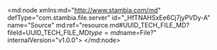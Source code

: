 <?xml version="1.0" encoding="UTF-8"?>
<md:node xmlns:md="http://www.stambia.com/md" defType="com.stambia.file.server" id="_HfTNAHSxEe6Cj7jyPVDy-A" name="Source" md:ref="resource.md#UUID_TECH_FILE_MD?fileId=UUID_TECH_FILE_MD$type=md$name=File?" internalVersion="v1.0.0">
  <node defType="com.stambia.file.directory" id="_HhMDYHSxEe6Cj7jyPVDy-A" name="F_CLIENT">
    <attribute defType="com.stambia.file.directory.path" id="_dc5y4Ho6Ee6i1bEIfNaCgQ" value="C:\source"/>
    <node defType="com.stambia.file.file" id="_HhUmQHSxEe6Cj7jyPVDy-A" name="F_CLIENT">
      <attribute defType="com.stambia.file.file.type" id="_Hh51EHSxEe6Cj7jyPVDy-A" value="DELIMITED"/>
      <attribute defType="com.stambia.file.file.lineSeparator" id="_Hh7qQHSxEe6Cj7jyPVDy-A" value="0A"/>
      <attribute defType="com.stambia.file.file.fieldSeparator" id="_Hh7qQXSxEe6Cj7jyPVDy-A" value="7C"/>
      <attribute defType="com.stambia.file.file.decimalSeparator" id="_Hh8RUHSxEe6Cj7jyPVDy-A" value="2E"/>
      <attribute defType="com.stambia.file.file.lineToSkip" id="_Hh84YXSxEe6Cj7jyPVDy-A" value="0"/>
      <attribute defType="com.stambia.file.file.lastLineToSkip" id="_Hh9fcHSxEe6Cj7jyPVDy-A" value="0"/>
      <attribute defType="com.stambia.file.file.header" id="_Hh9fcXSxEe6Cj7jyPVDy-A" value="0"/>
      <attribute defType="com.stambia.file.file.physicalName" id="_V_GecHSxEe6Cj7jyPVDy-A" value="F_CLIENT_20231208.txt"/>
      <attribute defType="com.stambia.file.file.charsetName" id="_IuN18Ho9Ee6mjOH6QyZAxg" value="UTF-8"/>
      <node defType="com.stambia.file.record" id="_vFq6QXSxEe6Cj7jyPVDy-A" name="COMPTE">
        <node defType="com.stambia.file.filter" id="_rD1nEXSyEe6Cj7jyPVDy-A" name="CRITERE">
          <attribute defType="com.stambia.file.filter.value" id="_1escYHSyEe6Cj7jyPVDy-A" value="100"/>
          <attribute defType="com.stambia.file.filter.start" id="_BnYsgHSzEe6Cj7jyPVDy-A" value="1"/>
          <attribute defType="com.stambia.file.filter.length" id="_B7kz0HSzEe6Cj7jyPVDy-A" value="3"/>
          <attribute defType="com.stambia.file.filter.operator" id="_7kk7oHo7Ee6i1bEIfNaCgQ" value="Equals"/>
        </node>
        <node defType="com.stambia.file.field" id="_Gb_okHolEe62SbngGOCG7g" name="TYPE_LIGNE" position="1">
          <attribute defType="com.stambia.file.field.physicalName" id="_GcKnsHolEe62SbngGOCG7g" value="TYPE_LIGNE"/>
          <attribute defType="com.stambia.file.field.type" id="_GcKnsXolEe62SbngGOCG7g" value="String"/>
          <attribute defType="com.stambia.file.field.size" id="_GcKnsnolEe62SbngGOCG7g" value="3"/>
        </node>
        <node defType="com.stambia.file.field" id="_Gd_MoHolEe62SbngGOCG7g" name="ACTION" position="2">
          <attribute defType="com.stambia.file.field.physicalName" id="_GeEsMHolEe62SbngGOCG7g" value="ACTION"/>
          <attribute defType="com.stambia.file.field.type" id="_GeEsMXolEe62SbngGOCG7g" value="String"/>
          <attribute defType="com.stambia.file.field.size" id="_GeEsMnolEe62SbngGOCG7g" value="1"/>
        </node>
        <node defType="com.stambia.file.field" id="_Hq8vAHolEe62SbngGOCG7g" name="CLE_COMPTE" position="3">
          <attribute defType="com.stambia.file.field.physicalName" id="_Hq-kMHolEe62SbngGOCG7g" value="CLE_COMPTE"/>
          <attribute defType="com.stambia.file.field.type" id="_Hq-kMXolEe62SbngGOCG7g" value="String"/>
          <attribute defType="com.stambia.file.field.size" id="_Hq-kMnolEe62SbngGOCG7g" value="45"/>
        </node>
        <node defType="com.stambia.file.field" id="_Hsx7AHolEe62SbngGOCG7g" name="STATUS" position="4">
          <attribute defType="com.stambia.file.field.physicalName" id="_Hs4osHolEe62SbngGOCG7g" value="STATUS"/>
          <attribute defType="com.stambia.file.field.type" id="_Hs5PwHolEe62SbngGOCG7g" value="String"/>
          <attribute defType="com.stambia.file.field.size" id="_Hs5PwXolEe62SbngGOCG7g" value="5"/>
        </node>
        <node defType="com.stambia.file.field" id="_H5VJQHolEe62SbngGOCG7g" name="TYPE" position="5">
          <attribute defType="com.stambia.file.field.physicalName" id="_H5eTMHolEe62SbngGOCG7g" value="TYPE"/>
          <attribute defType="com.stambia.file.field.type" id="_H5eTMXolEe62SbngGOCG7g" value="String"/>
          <attribute defType="com.stambia.file.field.size" id="_H5e6QHolEe62SbngGOCG7g" value="5"/>
        </node>
        <node defType="com.stambia.file.field" id="_UOZBcHolEe62SbngGOCG7g" name="CABINET_RATTACHEMENT" position="6">
          <attribute defType="com.stambia.file.field.physicalName" id="_UOcEwHolEe62SbngGOCG7g" value="CABINET_RATTACHEMENT"/>
          <attribute defType="com.stambia.file.field.type" id="_UOcEwXolEe62SbngGOCG7g" value="String"/>
          <attribute defType="com.stambia.file.field.size" id="_UOcEwnolEe62SbngGOCG7g" value="9"/>
        </node>
        <node defType="com.stambia.file.propertyField" id="_83QLEoq7Ee6UQ4O0GYlsJg" name="file_name">
          <attribute defType="com.stambia.file.propertyField.property" id="_83QLE4q7Ee6UQ4O0GYlsJg" value="file_name"/>
        </node>
      </node>
      <node defType="com.stambia.file.record" id="_-mDe8XSxEe6Cj7jyPVDy-A" name="CLIENT">
        <node defType="com.stambia.file.filter" id="_nbXrkXSyEe6Cj7jyPVDy-A" name="CRITERE">
          <attribute defType="com.stambia.file.filter.value" id="_yax_cHSyEe6Cj7jyPVDy-A" value="200"/>
          <attribute defType="com.stambia.file.filter.start" id="_A-s74HSzEe6Cj7jyPVDy-A" value="1"/>
          <attribute defType="com.stambia.file.filter.length" id="_BU5OUHSzEe6Cj7jyPVDy-A" value="3"/>
          <attribute defType="com.stambia.file.filter.operator" id="_6Iv20Ho7Ee6i1bEIfNaCgQ" value="Equals"/>
        </node>
        <node defType="com.stambia.file.field" id="_4NY_YHolEe62SbngGOCG7g" name="TYPE_LIGNE" position="1">
          <attribute defType="com.stambia.file.field.physicalName" id="_4NY_YXolEe62SbngGOCG7g" value="TYPE_LIGNE"/>
          <attribute defType="com.stambia.file.field.type" id="_4NY_YnolEe62SbngGOCG7g" value="String"/>
          <attribute defType="com.stambia.file.field.size" id="_4NY_Y3olEe62SbngGOCG7g" value="3"/>
        </node>
        <node defType="com.stambia.file.field" id="_4O-60HolEe62SbngGOCG7g" name="ACTION" position="2">
          <attribute defType="com.stambia.file.field.physicalName" id="_4O_h4HolEe62SbngGOCG7g" value="ACTION"/>
          <attribute defType="com.stambia.file.field.type" id="_4O_h4XolEe62SbngGOCG7g" value="String"/>
          <attribute defType="com.stambia.file.field.size" id="_4O_h4nolEe62SbngGOCG7g" value="1"/>
        </node>
        <node defType="com.stambia.file.field" id="_4cGw0HolEe62SbngGOCG7g" name="CLE_CLIENT" position="3">
          <attribute defType="com.stambia.file.field.physicalName" id="_4cHX4HolEe62SbngGOCG7g" value="CLE_CLIENT"/>
          <attribute defType="com.stambia.file.field.type" id="_4cHX4XolEe62SbngGOCG7g" value="String"/>
          <attribute defType="com.stambia.file.field.size" id="_4cHX4nolEe62SbngGOCG7g" value="45"/>
        </node>
        <node defType="com.stambia.file.field" id="_4hmU0HolEe62SbngGOCG7g" name="CLE_COMPTE" position="4">
          <attribute defType="com.stambia.file.field.physicalName" id="_4hm74HolEe62SbngGOCG7g" value="CLE_COMPTE"/>
          <attribute defType="com.stambia.file.field.type" id="_4hm74XolEe62SbngGOCG7g" value="String"/>
          <attribute defType="com.stambia.file.field.size" id="_4hm74nolEe62SbngGOCG7g" value="45"/>
        </node>
        <node defType="com.stambia.file.field" id="_4mZ8UHolEe62SbngGOCG7g" name="STATUS" position="5">
          <attribute defType="com.stambia.file.field.physicalName" id="_4majYHolEe62SbngGOCG7g" value="STATUS"/>
          <attribute defType="com.stambia.file.field.type" id="_4mbKcHolEe62SbngGOCG7g" value="String"/>
          <attribute defType="com.stambia.file.field.size" id="_4mbKcXolEe62SbngGOCG7g" value="5"/>
        </node>
        <node defType="com.stambia.file.field" id="_4rl-UHolEe62SbngGOCG7g" name="TYPE" position="6">
          <attribute defType="com.stambia.file.field.physicalName" id="_4rmlYHolEe62SbngGOCG7g" value="TYPE"/>
          <attribute defType="com.stambia.file.field.type" id="_4rmlYXolEe62SbngGOCG7g" value="String"/>
          <attribute defType="com.stambia.file.field.size" id="_4rmlYnolEe62SbngGOCG7g" value="5"/>
        </node>
        <node defType="com.stambia.file.field" id="_4xd80HolEe62SbngGOCG7g" name="CIVILITE" position="7">
          <attribute defType="com.stambia.file.field.physicalName" id="_4xej4HolEe62SbngGOCG7g" value="CIVILITE"/>
          <attribute defType="com.stambia.file.field.type" id="_4xej4XolEe62SbngGOCG7g" value="String"/>
          <attribute defType="com.stambia.file.field.size" id="_4xej4nolEe62SbngGOCG7g" value="5"/>
        </node>
        <node defType="com.stambia.file.field" id="_43V7UHolEe62SbngGOCG7g" name="PRENOM" position="8">
          <attribute defType="com.stambia.file.field.physicalName" id="_43WiYHolEe62SbngGOCG7g" value="PRENOM"/>
          <attribute defType="com.stambia.file.field.type" id="_43WiYXolEe62SbngGOCG7g" value="String"/>
          <attribute defType="com.stambia.file.field.size" id="_43WiYnolEe62SbngGOCG7g" value="255"/>
        </node>
        <node defType="com.stambia.file.field" id="_48_QUHolEe62SbngGOCG7g" name="NOM" position="9">
          <attribute defType="com.stambia.file.field.physicalName" id="_48_3YHolEe62SbngGOCG7g" value="NOM"/>
          <attribute defType="com.stambia.file.field.type" id="_48_3YXolEe62SbngGOCG7g" value="String"/>
          <attribute defType="com.stambia.file.field.size" id="_48_3YnolEe62SbngGOCG7g" value="255"/>
        </node>
        <node defType="com.stambia.file.field" id="_5Fwx0HolEe62SbngGOCG7g" name="DATE_ANNIVERSAIRE" position="10">
          <attribute defType="com.stambia.file.field.physicalName" id="_5Fx_8HolEe62SbngGOCG7g" value="DATE_ANNIVERSAIRE"/>
          <attribute defType="com.stambia.file.field.type" id="_5Fx_8XolEe62SbngGOCG7g" value="String"/>
          <attribute defType="com.stambia.file.field.size" id="_5Fx_8nolEe62SbngGOCG7g" value="10"/>
        </node>
        <node defType="com.stambia.file.field" id="_5LGk0HolEe62SbngGOCG7g" name="SEXE" position="11">
          <attribute defType="com.stambia.file.field.physicalName" id="_5LHL4HolEe62SbngGOCG7g" value="SEXE"/>
          <attribute defType="com.stambia.file.field.type" id="_5LHL4XolEe62SbngGOCG7g" value="String"/>
          <attribute defType="com.stambia.file.field.size" id="_5LHL4nolEe62SbngGOCG7g" value="5"/>
        </node>
        <node defType="com.stambia.file.field" id="_5PTIUHolEe62SbngGOCG7g" name="MUTUELLE" position="12">
          <attribute defType="com.stambia.file.field.physicalName" id="_5PTvYHolEe62SbngGOCG7g" value="MUTUELLE"/>
          <attribute defType="com.stambia.file.field.type" id="_5PTvYXolEe62SbngGOCG7g" value="String"/>
          <attribute defType="com.stambia.file.field.size" id="_5PTvYnolEe62SbngGOCG7g" value="5"/>
        </node>
        <node defType="com.stambia.file.propertyField" id="_8wjGIoq7Ee6UQ4O0GYlsJg" name="file_name">
          <attribute defType="com.stambia.file.propertyField.property" id="_8wjGI4q7Ee6UQ4O0GYlsJg" value="file_name"/>
        </node>
      </node>
      <node defType="com.stambia.file.record" id="_AIErUXSyEe6Cj7jyPVDy-A" name="EMAIL">
        <node defType="com.stambia.file.filter" id="_roE8kXSyEe6Cj7jyPVDy-A" name="CRITERE">
          <attribute defType="com.stambia.file.filter.value" id="_2luV4HSyEe6Cj7jyPVDy-A" value="203"/>
          <attribute defType="com.stambia.file.filter.start" id="_CQjlUHSzEe6Cj7jyPVDy-A" value="1"/>
          <attribute defType="com.stambia.file.filter.length" id="_CecQUHSzEe6Cj7jyPVDy-A" value="3"/>
          <attribute defType="com.stambia.file.filter.operator" id="_84lhMHo7Ee6i1bEIfNaCgQ" value="Equals"/>
        </node>
        <node defType="com.stambia.file.field" id="_V0dK4HomEe62SbngGOCG7g" name="TYPE_LIGNE" position="1">
          <attribute defType="com.stambia.file.field.physicalName" id="_V0dx8HomEe62SbngGOCG7g" value="TYPE_LIGNE"/>
          <attribute defType="com.stambia.file.field.type" id="_V0dx8XomEe62SbngGOCG7g" value="String"/>
          <attribute defType="com.stambia.file.field.size" id="_V0dx8nomEe62SbngGOCG7g" value="3"/>
        </node>
        <node defType="com.stambia.file.field" id="_V1-N0HomEe62SbngGOCG7g" name="ACTION" position="2">
          <attribute defType="com.stambia.file.field.physicalName" id="_V1_b8HomEe62SbngGOCG7g" value="ACTION"/>
          <attribute defType="com.stambia.file.field.type" id="_V1_b8XomEe62SbngGOCG7g" value="String"/>
          <attribute defType="com.stambia.file.field.size" id="_V1_b8nomEe62SbngGOCG7g" value="1"/>
        </node>
        <node defType="com.stambia.file.field" id="_V5teUHomEe62SbngGOCG7g" name="CLE_CLIENT" position="3">
          <attribute defType="com.stambia.file.field.physicalName" id="_V5uFYHomEe62SbngGOCG7g" value="CLE_CLIENT"/>
          <attribute defType="com.stambia.file.field.type" id="_V5uFYXomEe62SbngGOCG7g" value="String"/>
          <attribute defType="com.stambia.file.field.size" id="_V5uFYnomEe62SbngGOCG7g" value="45"/>
        </node>
        <node defType="com.stambia.file.field" id="_V7Un4HomEe62SbngGOCG7g" name="EMAIL_LIB" position="4">
          <attribute defType="com.stambia.file.field.physicalName" id="_V7Un4XomEe62SbngGOCG7g" value="EMAIL"/>
          <attribute defType="com.stambia.file.field.type" id="_V7Un4nomEe62SbngGOCG7g" value="String"/>
          <attribute defType="com.stambia.file.field.size" id="_V7Un43omEe62SbngGOCG7g" value="255"/>
        </node>
        <node defType="com.stambia.file.field" id="_WBCOUHomEe62SbngGOCG7g" name="STATUS" position="5">
          <attribute defType="com.stambia.file.field.physicalName" id="_WBC1YHomEe62SbngGOCG7g" value="STATUS"/>
          <attribute defType="com.stambia.file.field.type" id="_WBC1YXomEe62SbngGOCG7g" value="String"/>
          <attribute defType="com.stambia.file.field.size" id="_WBC1YnomEe62SbngGOCG7g" value="5"/>
        </node>
        <node defType="com.stambia.file.propertyField" id="_885gEoq7Ee6UQ4O0GYlsJg" name="file_name">
          <attribute defType="com.stambia.file.propertyField.property" id="_885gE4q7Ee6UQ4O0GYlsJg" value="file_name"/>
        </node>
      </node>
      <node defType="com.stambia.file.record" id="_AsBF4XSyEe6Cj7jyPVDy-A" name="ADRESSE">
        <node defType="com.stambia.file.filter" id="_v8rawnSxEe6Cj7jyPVDy-A" name="CRITERE">
          <attribute defType="com.stambia.file.filter.value" id="_xdROUHSyEe6Cj7jyPVDy-A" value="204"/>
          <attribute defType="com.stambia.file.filter.start" id="_AbGfkHSzEe6Cj7jyPVDy-A" value="1"/>
          <attribute defType="com.stambia.file.filter.length" id="_Awp40HSzEe6Cj7jyPVDy-A" value="3"/>
          <attribute defType="com.stambia.file.filter.operator" id="_5Ow60Ho7Ee6i1bEIfNaCgQ" value="Equals"/>
        </node>
        <node defType="com.stambia.file.field" id="_jgigYHomEe62SbngGOCG7g" name="TYPE_LIGNE" position="1">
          <attribute defType="com.stambia.file.field.physicalName" id="_jgjHcHomEe62SbngGOCG7g" value="TYPE_LIGNE"/>
          <attribute defType="com.stambia.file.field.type" id="_jgjHcXomEe62SbngGOCG7g" value="String"/>
          <attribute defType="com.stambia.file.field.size" id="_jgjHcnomEe62SbngGOCG7g" value="3"/>
        </node>
        <node defType="com.stambia.file.field" id="_jkz8YHomEe62SbngGOCG7g" name="ACTION" position="2">
          <attribute defType="com.stambia.file.field.physicalName" id="_jk0jcHomEe62SbngGOCG7g" value="ACTION"/>
          <attribute defType="com.stambia.file.field.type" id="_jk0jcXomEe62SbngGOCG7g" value="String"/>
          <attribute defType="com.stambia.file.field.size" id="_jk0jcnomEe62SbngGOCG7g" value="1"/>
        </node>
        <node defType="com.stambia.file.field" id="_jscOYHomEe62SbngGOCG7g" name="CLE_CLIENT" position="3">
          <attribute defType="com.stambia.file.field.physicalName" id="_jsc1cHomEe62SbngGOCG7g" value="CLE_CLIENT"/>
          <attribute defType="com.stambia.file.field.type" id="_jsc1cXomEe62SbngGOCG7g" value="String"/>
          <attribute defType="com.stambia.file.field.size" id="_jsc1cnomEe62SbngGOCG7g" value="45"/>
        </node>
        <node defType="com.stambia.file.field" id="_jyi2YHomEe62SbngGOCG7g" name="STATUS" position="4">
          <attribute defType="com.stambia.file.field.physicalName" id="_jyjdcHomEe62SbngGOCG7g" value="STATUS"/>
          <attribute defType="com.stambia.file.field.type" id="_jyjdcXomEe62SbngGOCG7g" value="String"/>
          <attribute defType="com.stambia.file.field.size" id="_jyjdcnomEe62SbngGOCG7g" value="5"/>
        </node>
        <node defType="com.stambia.file.field" id="_j49AYHomEe62SbngGOCG7g" name="LIGNE_1" position="5">
          <attribute defType="com.stambia.file.field.physicalName" id="_j49ncHomEe62SbngGOCG7g" value="LIGNE_1"/>
          <attribute defType="com.stambia.file.field.type" id="_j49ncXomEe62SbngGOCG7g" value="String"/>
          <attribute defType="com.stambia.file.field.size" id="_j49ncnomEe62SbngGOCG7g" value="255"/>
        </node>
        <node defType="com.stambia.file.field" id="_j_-OYHomEe62SbngGOCG7g" name="LIGNE_2" position="6">
          <attribute defType="com.stambia.file.field.physicalName" id="_j_-1cHomEe62SbngGOCG7g" value="LIGNE_2"/>
          <attribute defType="com.stambia.file.field.type" id="_j_-1cXomEe62SbngGOCG7g" value="String"/>
          <attribute defType="com.stambia.file.field.size" id="_j_-1cnomEe62SbngGOCG7g" value="255"/>
        </node>
        <node defType="com.stambia.file.field" id="_kGwy4HomEe62SbngGOCG7g" name="LIGNE_3" position="7">
          <attribute defType="com.stambia.file.field.physicalName" id="_kGxZ8HomEe62SbngGOCG7g" value="LIGNE_3"/>
          <attribute defType="com.stambia.file.field.type" id="_kGxZ8XomEe62SbngGOCG7g" value="String"/>
          <attribute defType="com.stambia.file.field.size" id="_kGxZ8nomEe62SbngGOCG7g" value="255"/>
        </node>
        <node defType="com.stambia.file.field" id="_kOUMYHomEe62SbngGOCG7g" name="LIGNE_4" position="8">
          <attribute defType="com.stambia.file.field.physicalName" id="_kOUzcHomEe62SbngGOCG7g" value="LIGNE_4"/>
          <attribute defType="com.stambia.file.field.type" id="_kOUzcXomEe62SbngGOCG7g" value="String"/>
          <attribute defType="com.stambia.file.field.size" id="_kOUzcnomEe62SbngGOCG7g" value="255"/>
        </node>
        <node defType="com.stambia.file.field" id="_kV3l4HomEe62SbngGOCG7g" name="LIGNE_5" position="9">
          <attribute defType="com.stambia.file.field.physicalName" id="_kV4M8HomEe62SbngGOCG7g" value="LIGNE_5"/>
          <attribute defType="com.stambia.file.field.type" id="_kV4M8XomEe62SbngGOCG7g" value="String"/>
          <attribute defType="com.stambia.file.field.size" id="_kV4M8nomEe62SbngGOCG7g" value="255"/>
        </node>
        <node defType="com.stambia.file.field" id="_kcDGYHomEe62SbngGOCG7g" name="VILLE" position="10">
          <attribute defType="com.stambia.file.field.physicalName" id="_kcDtcHomEe62SbngGOCG7g" value="VILLE"/>
          <attribute defType="com.stambia.file.field.type" id="_kcDtcXomEe62SbngGOCG7g" value="String"/>
          <attribute defType="com.stambia.file.field.size" id="_kcDtcnomEe62SbngGOCG7g" value="50"/>
        </node>
        <node defType="com.stambia.file.field" id="_kiE14HomEe62SbngGOCG7g" name="CODE_POSTAL" position="11">
          <attribute defType="com.stambia.file.field.physicalName" id="_kiFc8HomEe62SbngGOCG7g" value="CODE_POSTAL"/>
          <attribute defType="com.stambia.file.field.type" id="_kiGEAHomEe62SbngGOCG7g" value="String"/>
          <attribute defType="com.stambia.file.field.size" id="_kiGEAXomEe62SbngGOCG7g" value="10"/>
        </node>
        <node defType="com.stambia.file.field" id="_koyh4HomEe62SbngGOCG7g" name="PAYS" position="12">
          <attribute defType="com.stambia.file.field.physicalName" id="_kozI8HomEe62SbngGOCG7g" value="PAYS"/>
          <attribute defType="com.stambia.file.field.type" id="_kozI8XomEe62SbngGOCG7g" value="String"/>
          <attribute defType="com.stambia.file.field.size" id="_kozI8nomEe62SbngGOCG7g" value="5"/>
        </node>
        <node defType="com.stambia.file.field" id="_kugvYHomEe62SbngGOCG7g" name="QUALITE" position="13">
          <attribute defType="com.stambia.file.field.physicalName" id="_kuhWcHomEe62SbngGOCG7g" value="QUALITE"/>
          <attribute defType="com.stambia.file.field.type" id="_kuhWcXomEe62SbngGOCG7g" value="String"/>
          <attribute defType="com.stambia.file.field.size" id="_kuhWcnomEe62SbngGOCG7g" value="5"/>
        </node>
        <node defType="com.stambia.file.propertyField" id="_8o6NEIq7Ee6UQ4O0GYlsJg" name="file_name">
          <attribute defType="com.stambia.file.propertyField.property" id="_8o6NEYq7Ee6UQ4O0GYlsJg" value="file_name"/>
        </node>
      </node>
      <node defType="com.stambia.file.record" id="_BJj9gXSyEe6Cj7jyPVDy-A" name="TEL">
        <node defType="com.stambia.file.filter" id="_r-gfkXSyEe6Cj7jyPVDy-A" name="CRITERE">
          <attribute defType="com.stambia.file.filter.value" id="_3jSKUHSyEe6Cj7jyPVDy-A" value="205"/>
          <attribute defType="com.stambia.file.filter.start" id="_CstV0HSzEe6Cj7jyPVDy-A" value="1"/>
          <attribute defType="com.stambia.file.filter.length" id="_C-ykUHSzEe6Cj7jyPVDy-A" value="3"/>
          <attribute defType="com.stambia.file.filter.operator" id="_9vzdEHo7Ee6i1bEIfNaCgQ" value="Equals"/>
        </node>
        <node defType="com.stambia.file.field" id="_6lvhYHomEe62SbngGOCG7g" name="TYPE_LIGNE" position="1">
          <attribute defType="com.stambia.file.field.physicalName" id="_6lwIcHomEe62SbngGOCG7g" value="TYPE_LIGNE"/>
          <attribute defType="com.stambia.file.field.type" id="_6lwIcXomEe62SbngGOCG7g" value="String"/>
          <attribute defType="com.stambia.file.field.size" id="_6lwIcnomEe62SbngGOCG7g" value="3"/>
        </node>
        <node defType="com.stambia.file.field" id="_6wbHYHomEe62SbngGOCG7g" name="ACTION" position="2">
          <attribute defType="com.stambia.file.field.physicalName" id="_6wbucHomEe62SbngGOCG7g" value="ACTION"/>
          <attribute defType="com.stambia.file.field.type" id="_6wbucXomEe62SbngGOCG7g" value="String"/>
          <attribute defType="com.stambia.file.field.size" id="_6wbucnomEe62SbngGOCG7g" value="1"/>
        </node>
        <node defType="com.stambia.file.field" id="_62ONYHomEe62SbngGOCG7g" name="CLE_CLIENT" position="3">
          <attribute defType="com.stambia.file.field.physicalName" id="_62O0cHomEe62SbngGOCG7g" value="CLE_CLIENT"/>
          <attribute defType="com.stambia.file.field.type" id="_62O0cXomEe62SbngGOCG7g" value="String"/>
          <attribute defType="com.stambia.file.field.size" id="_62O0cnomEe62SbngGOCG7g" value="45"/>
        </node>
        <node defType="com.stambia.file.field" id="_7aibYHomEe62SbngGOCG7g" name="PHONE" position="4">
          <attribute defType="com.stambia.file.field.physicalName" id="_7ajCcHomEe62SbngGOCG7g" value="PHONE"/>
          <attribute defType="com.stambia.file.field.type" id="_7ajCcXomEe62SbngGOCG7g" value="String"/>
          <attribute defType="com.stambia.file.field.size" id="_7ajCcnomEe62SbngGOCG7g" value="45"/>
        </node>
        <node defType="com.stambia.file.field" id="_7hQHYHomEe62SbngGOCG7g" name="STATUS" position="5">
          <attribute defType="com.stambia.file.field.physicalName" id="_7hQucHomEe62SbngGOCG7g" value="STATUS"/>
          <attribute defType="com.stambia.file.field.type" id="_7hQucXomEe62SbngGOCG7g" value="String"/>
          <attribute defType="com.stambia.file.field.size" id="_7hQucnomEe62SbngGOCG7g" value="5"/>
        </node>
        <node defType="com.stambia.file.field" id="_7oCr4HomEe62SbngGOCG7g" name="FAVORI" position="6">
          <attribute defType="com.stambia.file.field.physicalName" id="_7oDS8HomEe62SbngGOCG7g" value="FAVORI"/>
          <attribute defType="com.stambia.file.field.type" id="_7oDS8XomEe62SbngGOCG7g" value="String"/>
          <attribute defType="com.stambia.file.field.size" id="_7oDS8nomEe62SbngGOCG7g" value="5"/>
        </node>
        <node defType="com.stambia.file.field" id="_7roycHomEe62SbngGOCG7g" name="TYPE" position="7">
          <attribute defType="com.stambia.file.field.physicalName" id="_7rpZgHomEe62SbngGOCG7g" value="TYPE"/>
          <attribute defType="com.stambia.file.field.type" id="_7rpZgXomEe62SbngGOCG7g" value="String"/>
          <attribute defType="com.stambia.file.field.size" id="_7rpZgnomEe62SbngGOCG7g" value="5"/>
        </node>
        <node defType="com.stambia.file.propertyField" id="_9PCY8oq7Ee6UQ4O0GYlsJg" name="file_name">
          <attribute defType="com.stambia.file.propertyField.property" id="_9PCY84q7Ee6UQ4O0GYlsJg" value="file_name"/>
        </node>
      </node>
      <node defType="com.stambia.file.record" id="_SbAtIX-oEe6IE6AcCtnNjw" name="ENTETE">
        <node defType="com.stambia.file.field" id="_2bUSoH-oEe6IE6AcCtnNjw" name="TYPE_LIGNE" position="1">
          <attribute defType="com.stambia.file.field.physicalName" id="_2bU5sH-oEe6IE6AcCtnNjw" value="TYPE_LIGNE"/>
          <attribute defType="com.stambia.file.field.type" id="_2bU5sX-oEe6IE6AcCtnNjw" value="String"/>
          <attribute defType="com.stambia.file.field.size" id="_2bU5sn-oEe6IE6AcCtnNjw" value="3"/>
          <attribute defType="com.stambia.file.field.physicalSize" id="_K34LgH-rEe6IE6AcCtnNjw" value="3"/>
        </node>
        <node defType="com.stambia.file.field" id="_2c61IH-oEe6IE6AcCtnNjw" name="TYPE_FICHIER" position="2">
          <attribute defType="com.stambia.file.field.physicalName" id="_2c8DQH-oEe6IE6AcCtnNjw" value="TYPE_FICHIER"/>
          <attribute defType="com.stambia.file.field.type" id="_2c8DQX-oEe6IE6AcCtnNjw" value="String"/>
          <attribute defType="com.stambia.file.field.size" id="_2c8DQn-oEe6IE6AcCtnNjw" value="20"/>
          <attribute defType="com.stambia.file.field.physicalSize" id="_LDeXgH-rEe6IE6AcCtnNjw" value="20"/>
        </node>
        <node defType="com.stambia.file.field" id="_2eSuIH-oEe6IE6AcCtnNjw" name="VERSION" position="3">
          <attribute defType="com.stambia.file.field.physicalName" id="_2eTVMH-oEe6IE6AcCtnNjw" value="VERSION"/>
          <attribute defType="com.stambia.file.field.type" id="_2eTVMX-oEe6IE6AcCtnNjw" value="String"/>
          <attribute defType="com.stambia.file.field.size" id="_2eTVMn-oEe6IE6AcCtnNjw" value="2"/>
          <attribute defType="com.stambia.file.field.physicalSize" id="_LRdJIH-rEe6IE6AcCtnNjw" value="2"/>
        </node>
        <node defType="com.stambia.file.field" id="_2fvfoH-oEe6IE6AcCtnNjw" name="DATE" position="4">
          <attribute defType="com.stambia.file.field.physicalName" id="_2fwGsH-oEe6IE6AcCtnNjw" value="DATE"/>
          <attribute defType="com.stambia.file.field.type" id="_2fwGsX-oEe6IE6AcCtnNjw" value="String"/>
          <attribute defType="com.stambia.file.field.size" id="_2fwGsn-oEe6IE6AcCtnNjw" value="30"/>
          <attribute defType="com.stambia.file.field.physicalSize" id="_LarWkH-rEe6IE6AcCtnNjw" value="30"/>
        </node>
        <node defType="com.stambia.file.field" id="_2iVgoH-oEe6IE6AcCtnNjw" name="SOURCE" position="5">
          <attribute defType="com.stambia.file.field.physicalName" id="_2iWHsH-oEe6IE6AcCtnNjw" value="SOURCE"/>
          <attribute defType="com.stambia.file.field.type" id="_2iWHsX-oEe6IE6AcCtnNjw" value="String"/>
          <attribute defType="com.stambia.file.field.size" id="_2iWHsn-oEe6IE6AcCtnNjw" value="30"/>
          <attribute defType="com.stambia.file.field.physicalSize" id="_Lk3NUH-rEe6IE6AcCtnNjw" value="30"/>
        </node>
        <node defType="com.stambia.file.field" id="_2jtZoH-oEe6IE6AcCtnNjw" name="SEQUENCE" position="6">
          <attribute defType="com.stambia.file.field.physicalName" id="_2jtZoX-oEe6IE6AcCtnNjw" value="SEQUENCE"/>
          <attribute defType="com.stambia.file.field.type" id="_2jtZon-oEe6IE6AcCtnNjw" value="String"/>
          <attribute defType="com.stambia.file.field.size" id="_2jtZo3-oEe6IE6AcCtnNjw" value="8"/>
          <attribute defType="com.stambia.file.field.physicalSize" id="_L97NkH-rEe6IE6AcCtnNjw" value="8"/>
        </node>
        <node defType="com.stambia.file.filter" id="_ev7l9X-pEe6IE6AcCtnNjw" name="CRITERE">
          <attribute defType="com.stambia.file.filter.value" id="_ev7l9n-pEe6IE6AcCtnNjw" value="000"/>
          <attribute defType="com.stambia.file.filter.start" id="_ev7l93-pEe6IE6AcCtnNjw" value="1"/>
          <attribute defType="com.stambia.file.filter.length" id="_ev7l-H-pEe6IE6AcCtnNjw" value="3"/>
          <attribute defType="com.stambia.file.filter.operator" id="_ev7l-X-pEe6IE6AcCtnNjw" value="Equals"/>
        </node>
        <node defType="com.stambia.file.propertyField" id="_9CZEEIq7Ee6UQ4O0GYlsJg" name="file_name">
          <attribute defType="com.stambia.file.propertyField.property" id="_9CZEEYq7Ee6UQ4O0GYlsJg" value="file_name"/>
        </node>
      </node>
      <node defType="com.stambia.file.record" id="_UB058X-oEe6IE6AcCtnNjw" name="PIED">
        <node defType="com.stambia.file.field" id="_irDXsH-pEe6IE6AcCtnNjw" name="TYPE_LIGNE" position="1">
          <attribute defType="com.stambia.file.field.physicalName" id="_irD-wH-pEe6IE6AcCtnNjw" value="TYPE_LIGNE"/>
          <attribute defType="com.stambia.file.field.type" id="_irD-wX-pEe6IE6AcCtnNjw" value="String"/>
          <attribute defType="com.stambia.file.field.size" id="_irD-wn-pEe6IE6AcCtnNjw" value="3"/>
        </node>
        <node defType="com.stambia.file.field" id="_isapoH-pEe6IE6AcCtnNjw" name="NB_LIGNE" position="2">
          <attribute defType="com.stambia.file.field.physicalName" id="_isbQsH-pEe6IE6AcCtnNjw" value="NB_LIGNE"/>
          <attribute defType="com.stambia.file.field.type" id="_isbQsX-pEe6IE6AcCtnNjw" value="String"/>
          <attribute defType="com.stambia.file.field.size" id="_isbQsn-pEe6IE6AcCtnNjw" value="10"/>
        </node>
        <node defType="com.stambia.file.propertyField" id="_9H4oEoq7Ee6UQ4O0GYlsJg" name="file_name">
          <attribute defType="com.stambia.file.propertyField.property" id="_9H4oE4q7Ee6UQ4O0GYlsJg" value="file_name"/>
        </node>
      </node>
    </node>
    <node defType="com.stambia.file.file" id="_smFd8IqgEe6wS8JTT7vucg" name="F_CLIENT_CHECK">
      <attribute defType="com.stambia.file.file.type" id="_smFd8YqgEe6wS8JTT7vucg" value="DELIMITED"/>
      <attribute defType="com.stambia.file.file.lineSeparator" id="_smFd84qgEe6wS8JTT7vucg" value="0D0A"/>
      <attribute defType="com.stambia.file.file.fieldSeparator" id="_smFd9IqgEe6wS8JTT7vucg" value="7C"/>
      <attribute defType="com.stambia.file.file.decimalSeparator" id="_smFd9oqgEe6wS8JTT7vucg" value="2E"/>
      <attribute defType="com.stambia.file.file.lineToSkip" id="_smFd-IqgEe6wS8JTT7vucg" value="0"/>
      <attribute defType="com.stambia.file.file.lastLineToSkip" id="_smFd-YqgEe6wS8JTT7vucg" value="0"/>
      <attribute defType="com.stambia.file.file.header" id="_smFd-oqgEe6wS8JTT7vucg" value="0"/>
      <attribute defType="com.stambia.file.file.physicalName" id="_smFd-4qgEe6wS8JTT7vucg" value="F_CLIENT_20231208.txt"/>
      <node defType="com.stambia.file.field" id="_smFd_IqgEe6wS8JTT7vucg" name="F6" position="6">
        <attribute defType="com.stambia.file.field.size" id="_smFd_YqgEe6wS8JTT7vucg" value="64"/>
        <attribute defType="com.stambia.file.field.type" id="_smFd_oqgEe6wS8JTT7vucg" value="String"/>
        <attribute defType="com.stambia.file.field.physicalName" id="_smFd_4qgEe6wS8JTT7vucg" value="F6"/>
      </node>
      <node defType="com.stambia.file.field" id="_smFeAIqgEe6wS8JTT7vucg" name="F2" position="2">
        <attribute defType="com.stambia.file.field.size" id="_smFeAYqgEe6wS8JTT7vucg" value="56"/>
        <attribute defType="com.stambia.file.field.type" id="_smFeAoqgEe6wS8JTT7vucg" value="String"/>
        <attribute defType="com.stambia.file.field.physicalName" id="_smFeA4qgEe6wS8JTT7vucg" value="F2"/>
      </node>
      <node defType="com.stambia.file.field" id="_smFeBIqgEe6wS8JTT7vucg" name="F5" position="5">
        <attribute defType="com.stambia.file.field.size" id="_smFeBYqgEe6wS8JTT7vucg" value="54"/>
        <attribute defType="com.stambia.file.field.type" id="_smFeBoqgEe6wS8JTT7vucg" value="String"/>
        <attribute defType="com.stambia.file.field.physicalName" id="_smFeB4qgEe6wS8JTT7vucg" value="F5"/>
      </node>
      <node defType="com.stambia.file.field" id="_smFeCIqgEe6wS8JTT7vucg" name="F4" position="4">
        <attribute defType="com.stambia.file.field.size" id="_smFeCYqgEe6wS8JTT7vucg" value="71"/>
        <attribute defType="com.stambia.file.field.type" id="_smFeCoqgEe6wS8JTT7vucg" value="String"/>
        <attribute defType="com.stambia.file.field.format" id="_smFeC4qgEe6wS8JTT7vucg" value="yyyy-MM-dd"/>
        <attribute defType="com.stambia.file.field.physicalName" id="_smFeDIqgEe6wS8JTT7vucg" value="F4"/>
      </node>
      <node defType="com.stambia.file.field" id="_smFeDYqgEe6wS8JTT7vucg" name="F3" position="3">
        <attribute defType="com.stambia.file.field.size" id="_smFeDoqgEe6wS8JTT7vucg" value="59"/>
        <attribute defType="com.stambia.file.field.type" id="_smFeD4qgEe6wS8JTT7vucg" value="String"/>
        <attribute defType="com.stambia.file.field.physicalName" id="_smFeEIqgEe6wS8JTT7vucg" value="F3"/>
      </node>
      <node defType="com.stambia.file.field" id="_smFeEYqgEe6wS8JTT7vucg" name="F1" position="1">
        <attribute defType="com.stambia.file.field.size" id="_smFeEoqgEe6wS8JTT7vucg" value="12"/>
        <attribute defType="com.stambia.file.field.type" id="_smFeE4qgEe6wS8JTT7vucg" value="String"/>
        <attribute defType="com.stambia.file.field.physicalName" id="_smFeFIqgEe6wS8JTT7vucg" value="F1"/>
      </node>
      <node defType="com.stambia.file.field" id="_smFeFYqgEe6wS8JTT7vucg" name="F7" position="7">
        <attribute defType="com.stambia.file.field.physicalName" id="_smFeFoqgEe6wS8JTT7vucg" value="F7"/>
        <attribute defType="com.stambia.file.field.type" id="_smFeF4qgEe6wS8JTT7vucg" value="String"/>
        <attribute defType="com.stambia.file.field.size" id="_smFeGIqgEe6wS8JTT7vucg" value="50"/>
      </node>
      <node defType="com.stambia.file.field" id="_smFeGYqgEe6wS8JTT7vucg" name="F8" position="8">
        <attribute defType="com.stambia.file.field.physicalName" id="_smFeGoqgEe6wS8JTT7vucg" value="F8"/>
        <attribute defType="com.stambia.file.field.type" id="_smFeG4qgEe6wS8JTT7vucg" value="String"/>
        <attribute defType="com.stambia.file.field.size" id="_smFeHIqgEe6wS8JTT7vucg" value="50"/>
      </node>
      <node defType="com.stambia.file.field" id="_smFeHYqgEe6wS8JTT7vucg" name="F9" position="9">
        <attribute defType="com.stambia.file.field.physicalName" id="_smFeHoqgEe6wS8JTT7vucg" value="F9"/>
        <attribute defType="com.stambia.file.field.type" id="_smFeH4qgEe6wS8JTT7vucg" value="String"/>
        <attribute defType="com.stambia.file.field.size" id="_smFeIIqgEe6wS8JTT7vucg" value="50"/>
      </node>
      <node defType="com.stambia.file.field" id="_smFeIYqgEe6wS8JTT7vucg" name="F10" position="10">
        <attribute defType="com.stambia.file.field.physicalName" id="_smFeIoqgEe6wS8JTT7vucg" value="F10"/>
        <attribute defType="com.stambia.file.field.type" id="_smFeI4qgEe6wS8JTT7vucg" value="String"/>
        <attribute defType="com.stambia.file.field.size" id="_smFeJIqgEe6wS8JTT7vucg" value="50"/>
      </node>
      <node defType="com.stambia.file.field" id="_smFeJYqgEe6wS8JTT7vucg" name="F11" position="11">
        <attribute defType="com.stambia.file.field.physicalName" id="_smFeJoqgEe6wS8JTT7vucg" value="F11"/>
        <attribute defType="com.stambia.file.field.type" id="_smFeJ4qgEe6wS8JTT7vucg" value="String"/>
        <attribute defType="com.stambia.file.field.size" id="_smFeKIqgEe6wS8JTT7vucg" value="50"/>
      </node>
      <node defType="com.stambia.file.field" id="_smFeKYqgEe6wS8JTT7vucg" name="F12" position="12">
        <attribute defType="com.stambia.file.field.physicalName" id="_smFeKoqgEe6wS8JTT7vucg" value="F12"/>
        <attribute defType="com.stambia.file.field.type" id="_smGFAIqgEe6wS8JTT7vucg" value="String"/>
        <attribute defType="com.stambia.file.field.size" id="_smGFAYqgEe6wS8JTT7vucg" value="50"/>
      </node>
      <node defType="com.stambia.file.field" id="_smGFAoqgEe6wS8JTT7vucg" name="F13" position="13">
        <attribute defType="com.stambia.file.field.physicalName" id="_smGFA4qgEe6wS8JTT7vucg" value="F13"/>
        <attribute defType="com.stambia.file.field.type" id="_smGFBIqgEe6wS8JTT7vucg" value="String"/>
        <attribute defType="com.stambia.file.field.size" id="_smGFBYqgEe6wS8JTT7vucg" value="50"/>
      </node>
      <node defType="com.stambia.file.propertyField" id="_smGFBoqgEe6wS8JTT7vucg" name="file_name">
        <attribute defType="com.stambia.file.propertyField.property" id="_smGFB4qgEe6wS8JTT7vucg" value="file_name"/>
      </node>
    </node>
  </node>
</md:node>